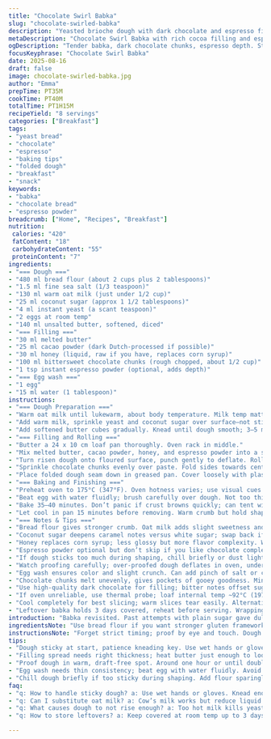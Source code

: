 ```yaml
---
title: "Chocolate Swirl Babka"
slug: "chocolate-swirled-babka"
description: "Yeasted brioche dough with dark chocolate and espresso filling, twisted and baked in a loaf pan. Uses bread flour and coconut sugar for depth, swaps corn syrup for honey. A rich, tender crumb with pronounced chocolate aroma and a hint of coffee bitterness. Texture tender but firm. A glossy egg wash finish. Perfect for morning coffee or afternoon snack. Yielding 8 slices with moderate sweetness and balanced bitterness. Baking time varies by oven; cues include deep golden crust and crackling sound when tapping the loaf."
metaDescription: "Chocolate Swirl Babka with rich cocoa filling and espresso notes. Tender crumb, sticky dough, fold edges to trap filling. Bake till crackle, golden sheen."
ogDescription: "Tender babka, dark chocolate chunks, espresso depth. Sticky dough, folded edges trap filling. Listen for crackle, bake golden sheen, slice after cooling."
focusKeyphrase: "Chocolate Swirl Babka"
date: 2025-08-16
draft: false
image: chocolate-swirled-babka.jpg
author: "Emma"
prepTime: PT35M
cookTime: PT40M
totalTime: PT1H15M
recipeYield: "8 servings"
categories: ["Breakfast"]
tags:
- "yeast bread"
- "chocolate"
- "espresso"
- "baking tips"
- "folded dough"
- "breakfast"
- "snack"
keywords:
- "babka"
- "chocolate bread"
- "espresso powder"
breadcrumb: ["Home", "Recipes", "Breakfast"]
nutrition: 
 calories: "420"
 fatContent: "18"
 carbohydrateContent: "55"
 proteinContent: "7"
ingredients:
- "=== Dough ==="
- "480 ml bread flour (about 2 cups plus 2 tablespoons)"
- "1.5 ml fine sea salt (1/3 teaspoon)"
- "130 ml warm oat milk (just under 1/2 cup)"
- "25 ml coconut sugar (approx 1 1/2 tablespoons)"
- "4 ml instant yeast (a scant teaspoon)"
- "2 eggs at room temp"
- "140 ml unsalted butter, softened, diced"
- "=== Filling ==="
- "30 ml melted butter"
- "25 ml cacao powder (dark Dutch-processed if possible)"
- "30 ml honey (liquid, raw if you have, replaces corn syrup)"
- "100 ml bittersweet chocolate chunks (rough chopped, about 1/2 cup)"
- "1 tsp instant espresso powder (optional, adds depth)"
- "=== Egg wash ==="
- "1 egg"
- "15 ml water (1 tablespoon)"
instructions:
- "=== Dough Preparation ==="
- "Warm oat milk until lukewarm, about body temperature. Milk temp matters; too hot kills yeast, too cold slows rise. In mixing bowl, combine bread flour and salt evenly. Make well in center."
- "Add warm milk, sprinkle yeast and coconut sugar over surface—not stirred—let bloom for 3 minutes until frothy. Crack eggs into well, start kneading with paddle or by hand for 2 minutes, sticky mass forms."
- "Add softened butter cubes gradually. Knead until dough smooth; 3–5 minutes total. Sticky but elastic, soft tug without tearing. Dump into lightly oiled bowl, cover with plastic wrap or damp towel. Place in warm spot for 1 hour or until doubled. Watch rise, not clock. Humidity helps; fridge slows rise dramatically."
- "=== Filling and Rolling ==="
- "Butter a 24 x 10 cm loaf pan thoroughly. Oven rack in middle."
- "Mix melted butter, cacao powder, honey, and espresso powder into a spreadable paste. Dark, shiny, fragrant with deep cacao aroma."
- "Turn risen dough onto floured surface, punch gently to deflate. Roll into rectangle about 45 x 20 cm (18 x 8 inches). Spread chocolate mix evenly but leave a 1 cm edge bare to prevent leaks. Hands messy, resist licking now."
- "Sprinkle chocolate chunks evenly over paste. Fold sides towards center overlapping slightly. Unlike single roll, fold edges into center—two flaps meeting—to trap filling better."
- "Place folded dough seam down in greased pan. Cover loosely with plastic wrap or damp towel. Set aside to proof 25–35 minutes until dough puffs past rim about 2 cm. Ambient temp affects timing heavily."
- "=== Baking and Finishing ==="
- "Preheat oven to 175°C (347°F). Oven hotness varies; use visual cues."
- "Beat egg with water fluidly; brush carefully over dough. Not too thick or it flakes. Gives that golden sheen you want."
- "Bake 35–40 minutes. Don’t panic if crust browns quickly; can tent with foil midway. Listen for soft crackle as loaf cools. Toothpick test inside should emerge with a few moist crumbs—not wet dough."
- "Let cool in pan 15 minutes before removing. Warm crumb but hold shape; slicing hot causes collapsing."
- "=== Notes & Tips ==="
- "Bread flour gives stronger crumb. Oat milk adds slight sweetness and moisture, works well if dairy sensitive."
- "Coconut sugar deepens caramel notes versus white sugar; swap back if unavailable."
- "Honey replaces corn syrup; less glossy but more flavor complexity. Watch spreadability, heat butter enough."
- "Espresso powder optional but don’t skip if you like chocolate complexity."
- "If dough sticks too much during shaping, chill briefly or dust lightly; too much flour toughens crumb."
- "Watch proofing carefully; over-proofed dough deflates in oven, under-proofed dense crumb."
- "Egg wash ensures color and slight crunch. Can add pinch of salt or cinnamon for twist."
- "Chocolate chunks melt unevenly, gives pockets of gooey goodness. Mini chips less dramatic."
- "Use high-quality dark chocolate for filling; bitter notes offset sugar."
- "If oven unreliable, use thermal probe; loaf internal temp ~92°C (197°F) when done."
- "Cool completely for best slicing; warm slices tear easily. Alternatively, slice warm and toast."
- "Leftover babka holds 3 days covered, reheat before serving. Wrapping tight prevents drying."
introduction: "Babka revisited. Past attempts with plain sugar gave dullness; coconut sugar added an unexpected toasted profile. Switched oat milk for creamier crumb, no dairy fuss. Honey instead of corn syrup keeps filling sticky but adds floral notes; careful warming needed or honey's too thick to spread evenly—heat butter more if needed. Fold edges inward to trap filling better; learned from too-messy ooze last time. The dough’s sticky; patience kneading vital—gloves help, or wet hands for less mess. Hold off slicing hot; it’s a wreck if crumb’s too tender. Listen for the deep crackle after baking, that’s the secret sign of done. Espresso powder optional but worth it; draws out chocolate’s known bitterness, no more one-note sweetness. So many tweaks but it’s worth probing dough feel and timing per your kitchen environment."
ingredientsNote: "Use bread flour if you want stronger gluten framework; all-purpose okay but denser crumb. Salt isn’t negotiable—balances sweetness. Yeast quantity slightly reduced to adjust for sugar type; coconut sugar ferments differently—tastes better but slower rise sometimes. Oat milk chosen for mellow flavor and extra moisture; cow’s milk works but adjust liquid slightly if richer milk. Butter room temp, not melted—a common blunder leads to greasy dough or poor gluten development. Honey demands gentle warming; avoid overheating or it caramelizes prematurely. Cocoa powder best Dutch-process for dark color and less acidity, but not mandatory. Espresso powder dried instant; too much and it dominates—just a teaspoon. Chocolate chunks lure molten pockets, mini-chips lack surprise texture. Egg wash with water thins the glaze; milk adds richness but risks too much browning."
instructionsNote: "Forget strict timing; proof by eye and touch. Dough should double—not triple or triple—feel pillowy, not overly soft. Kneading crucial; dough’s sticky at first but will smooth, indicating developed gluten. Flour sparingly while rolling; too much chokes crumb. Heating filling butter just enough allows better spread; test by rubbing cocoa paste between fingers—it should spread without tearing dough. Folding by rolling edges inward differs from rolling log; helps human-proof filling spill. Proof in warm draft-free spot; a bit of humidity speeds rise. Egg wash evenly; avoid pooling which can burn. Baking color varies—medium-dark amber crust signals done, not scorched black. For sour-dough or natural starters swap yeast for adjusted ferment time; keep dough hydration to mimic pointer texture. Remove promptly from pan to cool on rack prevents sogginess. Slice with serrated blade—press gently, no sawing. Hot slices collapse; patience pays."
tips:
- "Dough sticky at start, patience kneading key. Use wet hands or gloves. Butter softened, not melted; melted butter ruins gluten. Knead 3 to 5 minutes till smooth but don’t overdo. Watch dough feel, not clock. Sticky but elastic is what you want, tug gently—if it tears, knead some more."
- "Filling spread needs right thickness; heat butter just enough to loosen cocoa paste. Too hot and honey caramelizes, too cold and paste tears dough. Rub between fingers test. Leave 1 cm bare edges; prevents ooze. Fold edges inward, two flaps meet center. Traps filling better than rolling like jelly roll. Keeps chunks inside pockets—less mess when baking."
- "Proof dough in warm, draft-free spot. Around one hour or until doubled—not triple. Fridge slows rise dramatically, humidity helps rise swell. Watch dough puff 2 cm over pan rim when shaped, that’s your proof end point. Under-proof means dense crumb, over-proof dough deflates in oven causing flat crust and dry crumb."
- "Egg wash needs thin consistency; beat egg with water fluidly. Avoid thick globs or pooling—burns easily. Brush gently and evenly, gives glossy amber sheen and slight crunch crust. Skip milk addition if you want less browning. Bake 35 to 40 minutes, listen for soft crackling as loaf cools. That sound tells done, crumb still moist but set."
- "Chill dough briefly if too sticky during shaping. Add flour sparingly, too much toughens crumb. Use serrated blade to slice after cooling 15 minutes in pan. Slicing hot collapses crumb. Chocolate chunks melt unevenly—mini chips less impact but easier shaping. Espresso powder optional but drawn bitterness balances sweetness; don’t skip if you prefer complexity."
faq:
- "q: How to handle sticky dough? a: Use wet hands or gloves. Knead enough for elasticity. Too dry flour ruins crumb. Sticky at first normal. Knead till smooth and slightly tacky. Don’t overload flour or crumb tough."
- "q: Can I substitute oat milk? a: Cow’s milk works but reduce liquid a little. Almond or soy might change texture slightly. Oat milk adds sweetness and moisture. Adjust hydration if needed. Butter temp matters more than milk swap."
- "q: What causes dough to not rise enough? a: Too hot milk kills yeast; too cold slows rise. Low humidity or cold spot inside kitchen slows proof. Under-proofed dough makes dense, heavy crumb and poor oven spring. Watch for dough doubling, not clock time."
- "q: How to store leftovers? a: Keep covered at room temp up to 3 days. Wrap tight to avoid drying. Refrigerate if room too warm but expect slight crumb drying. Reheat slices before eating for softer texture. Freezing an option; thaw fully before warming."

---
```

